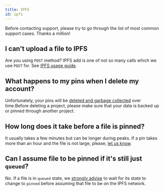 ```yaml
---
title: IPFS
id: ipfs
---
```


Before contacting support, please try to go through the list of most common support cases. Thanks a million!

## I can't upload a file to IPFS

Are you using `POST` method? IPFS add is one of not so many calls which we use `POST` for. See [IPFS usage guide](/start-building/ipfs/#usage).

## What happens to my pins when I delete my account?

Unfortunately, your pins will be [deleted and garbage collected](/overview/plans-and-billing#deleting-a-project) over time.Before deleting a project, please make sure that your data is backed up or pinned through another project.

## How long does it take before a file is pinned?

It usually takes a few minutes but can be longer during peaks. If a pin takes more than an hour and the file is not large, please, [let us know](/support#contacting-support).

## Can I assume file to be pinned if it's still just `queued`?

No. If a file is in `queued` state, we [strongly advise](/start-building/ipfs/#pinning-a-file) to wait for its state to change to `pinned` before assuming that file to be on the IPFS network.

